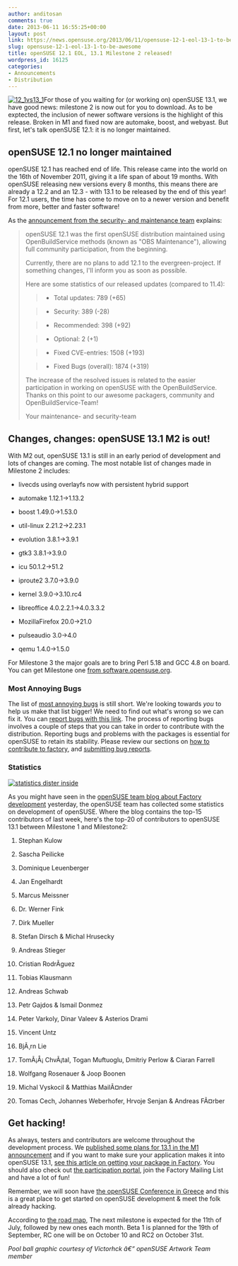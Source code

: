 ```yaml
---
author: anditosan
comments: true
date: 2013-06-11 16:55:25+00:00
layout: post
link: https://news.opensuse.org/2013/06/11/opensuse-12-1-eol-13-1-to-be-awesome/
slug: opensuse-12-1-eol-13-1-to-be-awesome
title: openSUSE 12.1 EOL, 13.1 Milestone 2 released!
wordpress_id: 16125
categories:
- Announcements
- Distribution
---
```


[![12_1vs13_1](//news.opensuse.org/wp-content/uploads/2013/06/12_1vs13_1.png)](//news.opensuse.org/wp-content/uploads/2013/06/12_1vs13_1.png)For those of you waiting for (or working on) openSUSE 13.1, we have good news: milestone 2 is now out for you to download. As to be exptected, the inclusion of newer software versions is the highlight of this release. Broken in M1 and fixed now are automake, boost, and webyast. But first, let's talk openSUSE 12.1: it is no longer maintained.<!-- more -->


## openSUSE 12.1 no longer maintained


openSUSE 12.1 has reached end of life. This release came into the world on the 16th of November 2011, giving it a life span of about 19 months. With openSUSE releasing new versions every 8 months, this means there are already a 12.2 and an 12.3 - with 13.1 to be released by the end of this year! For 12.1 users, the time has come to move on to a newer version and benefit from more, better and faster software!

As the [announcement from the security- and maintenance team](http://lists.opensuse.org/opensuse-announce/2013-06/msg00000.html) explains:


<blockquote>openSUSE 12.1 was the first openSUSE distribution maintained using OpenBuildService methods (known as "OBS Maintenance"), allowing full community participation, from the beginning.

Currently, there are no plans to add 12.1 to the evergreen-project. If something changes, I'll inform you as soon as possible.

Here are some statistics of our released updates (compared to 11.4):

> 
> 
	
>   * Total updates: 789 (+65)
> 
	
>   * Security: 389 (-28)
> 
	
>   * Recommended: 398 (+92)
> 
	
>   * Optional: 2 (+1)
> 


	
>   * Fixed CVE-entries: 1508 (+193)
> 
	
>   * Fixed Bugs (overall): 1874 (+319)
> 

The increase of the resolved issues is related to the easier participation in working on openSUSE with the OpenBuildService.
Thanks on this point to our awesome packagers, community and OpenBuildService-Team!

Your maintenance- and security-team</blockquote>




## Changes, changes: openSUSE 13.1 M2 is out!


With M2 out, openSUSE 13.1 is still in an early period of development and lots of changes are coming. The most notable list of changes made in Milestone 2 includes:



	
  * livecds using overlayfs now with persistent hybrid support

	
  * automake 1.12.1->1.13.2

	
  * boost 1.49.0->1.53.0

	
  * util-linux 2.21.2->2.23.1

	
  * evolution 3.8.1->3.9.1

	
  * gtk3 3.8.1->3.9.0

	
  * icu 50.1.2->51.2

	
  * iproute2 3.7.0->3.9.0

	
  * kernel 3.9.0->3.10.rc4

	
  * libreoffice 4.0.2.2.1->4.0.3.3.2

	
  * MozillaFirefox 20.0->21.0

	
  * pulseaudio 3.0->4.0

	
  * qemu 1.4.0->1.5.0


For Milestone 3 the major goals are to bring Perl 5.18 and GCC 4.8 on board. You can get Milestone one [from software.opensuse.org](http://software.opensuse.org/developer/en).


### Most Annoying Bugs


The list of [most annoying bugs](https://en.opensuse.org/openSUSE:Most_annoying_bugs_13.1_dev) is still short. We're looking towards _you_ to help us make that list bigger! We need to find out what's wrong so we can fix it. You can [report bugs with this link](https://bugzilla.novell.com/enter_bug.cgi?&product=openSUSE%2012.3&cf_foundby=Beta-Customer). The process of reporting bugs involves a couple of steps that you can take in order to contribute with the distribution. Reporting bugs and problems with the packages is essential for openSUSE to retain its stability. Please review our sections on [how to contribute to factory](https://en.opensuse.org/openSUSE:How_to_contribute_to_Factory), and [submitting bug reports](https://en.opensuse.org/openSUSE:Submitting_bug_reports).


### Statistics


[![statistics dister inside](//news.opensuse.org/wp-content/uploads/2013/06/statistics-dister-inside.png)](//news.opensuse.org/wp-content/uploads/2013/06/statistics-dister-inside.png)

As you might have seen in the [openSUSE team blog about Factory development](https://lizards.opensuse.org/2013/06/13/keeping-factory-in-shape/) yesterday, the openSUSE team has collected some statistics on development of openSUSE. Where the blog contains the top-15 contributors of last week, here's the top-20 of contributors to openSUSE 13.1 between Milestone 1 and Milestone2:



	
  1. Stephan Kulow

	
  2. Sascha Peilicke

	
  3. Dominique Leuenberger

	
  4. Jan Engelhardt

	
  5. Marcus Meissner

	
  6. Dr. Werner Fink

	
  7. Dirk Mueller

	
  8. Stefan Dirsch & Michal Hrusecky

	
  9. Andreas Stieger

	
  10. Cristian RodrÃ­guez

	
  11. Tobias Klausmann

	
  12. Andreas Schwab

	
  13. Petr Gajdos & Ismail Donmez

	
  14. Peter Varkoly, Dinar Valeev & Asterios Drami

	
  15. Vincent Untz

	
  16. BjÃ¸rn Lie

	
  17. TomÃ¡Å¡ ChvÃ¡tal, Togan Muftuoglu, Dmitriy Perlow & Ciaran Farrell

	
  18. Wolfgang Rosenauer & Joop Boonen

	
  19. Michal Vyskocil & Matthias MailÃ¤nder

	
  20. Tomas Cech, Johannes Weberhofer, Hrvoje Senjan & Andreas FÃ¤rber




## Get hacking!


As always, testers and contributors are welcome throughout the development process. We [published some plans for 13.1 in the M1 announcement](//news.opensuse.org/?p=16026) and if you want to make sure your application makes it into openSUSE 13.1, [see this article on getting your package in Factory](https://news.opensuse.org/2011/09/27/get-your-package-in-factory-for-12-1/). You should also check out [the participation portal](https://en.opensuse.org/Portal:How_to_participate), join the Factory Mailing List and have a lot of fun!

Remember, we will soon have [the openSUSE Conference in Greece](http://conference.opensuse.org) and this is a great place to get started on openSUSE development & meet the folk already hacking.

According to [the road map](http://lists.opensuse.org/opensuse-factory/2013-05/msg00204.html),  The next milestone is expected for the 11th of July, followed by new ones each month. Beta 1 is planned for the 19th of September, RC one will be on October 10 and RC2 on October 31st.

_Pool ball graphic courtesy of Victorhck â€“ openSUSE Artwork Team member_
